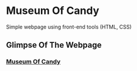 # Museum Of Candy
Simple webpage using front-end tools (HTML, CSS)

## Glimpse Of The Webpage



### [Museum Of Candy](https://anupam215769.github.io/museum-of-candy/)
